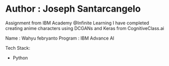 # Author : Joseph Santarcangelo

Assignment from IBM Academy @Infinite Learning
I have completed creating anime characters using DCGANs and Keras from CognitiveClass.ai

Name : Wahyu febryanto
Program : IBM Advance AI

Tech Stack:
- Python
